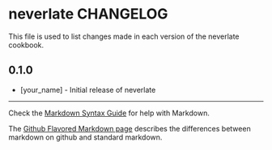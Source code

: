 neverlate CHANGELOG
===================

This file is used to list changes made in each version of the neverlate cookbook.

0.1.0
-----
- [your_name] - Initial release of neverlate

- - -
Check the [Markdown Syntax Guide](http://daringfireball.net/projects/markdown/syntax) for help with Markdown.

The [Github Flavored Markdown page](http://github.github.com/github-flavored-markdown/) describes the differences between markdown on github and standard markdown.
